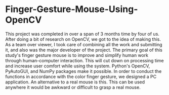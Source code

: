 # Finger-Gesture-Mouse-Using-OpenCV
This project was completed in over a span of 3 months time by four of us. After doing a bit of research on OpenCV, we got to the idea of making this. As a team over viewer, I took care of combining all the work and submitting it, and also was the major developer of the project. 
The primary goal of this study's finger gesture mouse is to improve and simplify human work through human-computer interaction. This will cut down on processing time and increase user comfort while using the system. Python's OpenCV, PyAutoGUI, and NumPy packages make it possible. In order to conduct the functions in accordance with the color finger gesture, we designed a PC application. An alternative to a real mouse is this. This can be used anywhere it would be awkward or difficult to grasp a real mouse.
